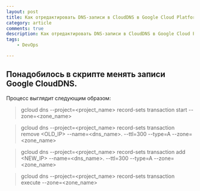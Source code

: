 ```yaml
---
layout: post
title: Как отредактировать DNS-записи в CloudDNS в Google Cloud Platform c помощью gcloud
category: article
comments: true
description: Как отредактировать DNS-записи в CloudDNS в Google Cloud Platform c помощью gcloud
tags:
    - DevOps

---
```


## Понадобилось в скрипте менять записи Google CloudDNS.

Процесс выглядит следующим образом:


> gcloud dns --project=<project_name> record-sets transaction start --zone=<zone_name>

> gcloud dns --project=<project_name> record-sets transaction remove <OLD_IP> --name=<dns_name>. --ttl=300 --type=A --zone=<zone_name>

> gcloud dns --project=<project_name> record-sets transaction add <NEW_IP> --name=<dns_name>. --ttl=300 --type=A --zone=<zone_name>

> gcloud dns --project=<project_name> record-sets transaction execute --zone=<zone_name>
